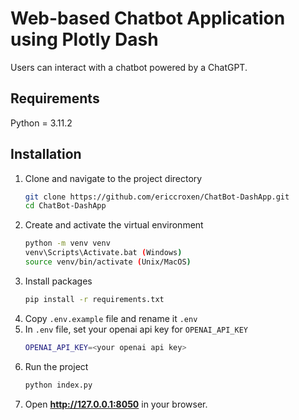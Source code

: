 # Web-based Chatbot Application using Plotly Dash
Users can interact with a chatbot powered by a ChatGPT. 

## Requirements
Python = 3.11.2

## Installation

1. Clone and navigate to the project directory
   ```bash
   git clone https://github.com/ericcroxen/ChatBot-DashApp.git
   cd ChatBot-DashApp
   ```
2. Create and activate the virtual environment
   ```bash
   python -m venv venv
   venv\Scripts\Activate.bat (Windows)
   source venv/bin/activate (Unix/MacOS)
   ```
3. Install packages
   ```bash
   pip install -r requirements.txt
   ```
4. Copy `.env.example` file and rename it `.env`
5. In `.env` file, set your openai api key for `OPENAI_API_KEY`
   ```bash
   OPENAI_API_KEY=<your openai api key>
   ```
4. Run the project
   ```bash
   python index.py
   ```
5. Open **http://127.0.0.1:8050** in your browser.

